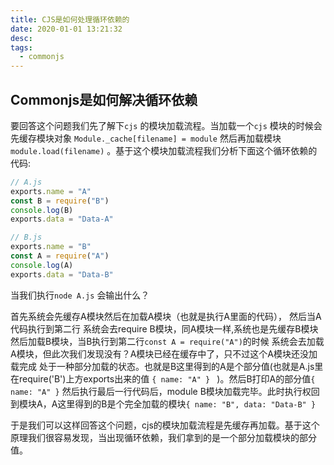 ```yaml
---
title: CJS是如何处理循环依赖的
date: 2020-01-01 13:21:32
desc:
tags:
  - commonjs
---
```


## Commonjs是如何解决循环依赖

要回答这个问题我们先了解下`cjs` 的模块加载流程。当加载一个`cjs` 模块的时候会先缓存模块对象 `Module._cache[filename] = module`  然后再加载模块 `module.load(filename)` 。基于这个模块加载流程我们分析下面这个循环依赖的代码:

```javascript
// A.js
exports.name = "A"
const B = require("B")
console.log(B)
exports.data = "Data-A"
```



```javascript
// B.js
exports.name = "B"
const A = require("A")
console.log(A)
exports.data = "Data-B"

```

当我们执行`node A.js` 会输出什么？

首先系统会先缓存A模块然后在加载A模块（也就是执行A里面的代码）， 然后当A代码执行到第二行 系统会去require B模块，同A模块一样,系统也是先缓存B模块 然后加载B模块，当B执行到第二行`const A = require("A")`的时候 系统会去加载A模块，但此次我们发现没有？A模块已经在缓存中了，只不过这个A模块还没加载完成 处于一种部分加载的状态。也就是B这里得到的A是个部分值(也就是A.js里在require('B')上方exports出来的值 `{ name: "A" } ` )。然后B打印A的部分值`{ name: "A" }` 然后执行最后一行代码后，module B模块加载完毕。此时执行权回到模块A，A这里得到的B是个完全加载的模块`{ name: "B", data: "Data-B" }` 



于是我们可以这样回答这个问题，cjs的模块加载流程是先缓存再加载。基于这个原理我们很容易发现，当出现循环依赖，我们拿到的是一个部分加载模块的部分值。